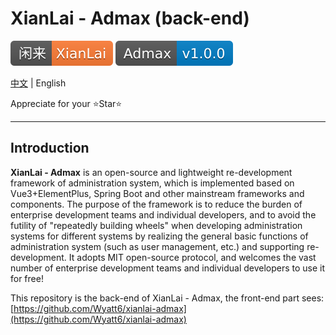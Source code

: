 # XianLai - Admax (back-end)

![](./docs/xianlai-badge.svg) ![](./docs/admax-version-badge.svg)

[中文](README.md) | English

Appreciate for your ⭐️Star⭐️

---

## Introduction

**XianLai - Admax** is an open-source and lightweight re-development framework of administration system, which is implemented based on Vue3+ElementPlus, Spring Boot and other mainstream frameworks and components. The purpose of the framework is to reduce the burden of enterprise development teams and individual developers, and to avoid the futility of "repeatedly building wheels" when developing administration systems for different systems by realizing the general basic functions of administration system (such as user management, etc.) and supporting re-development. It adopts MIT open-source protocol, and welcomes the vast number of enterprise development teams and individual developers to use it for free!

This repository is the back-end of XianLai - Admax, the front-end part sees: [https://github.com/Wyatt6/xianlai-admax](https://github.com/Wyatt6/xianlai-admax)
